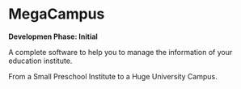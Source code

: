 MegaCampus
==========

**Developmen Phase: Initial**

A complete software to help you to manage the information of your education institute.

From a Small Preschool Institute to a Huge University Campus.

